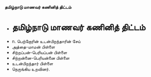 **தமிழ்நாடு மாணவர் கணினித் திட்டம்**
- # தமிழ்நாடு மாணவர் கணினித் திட்டம்
- n. பெற்றோரின் உடன்பிறந்தாரின் சேய்
- அத்தை-மாமன் பிள்ளை
- சிற்றப்பன்-பெரியப்பன் பிள்ளை
- சிற்றன்னை-பெரியன்னை பிள்ளை
- உடன்பிறந்தார் பிள்ளை
- நெருங்கிய உறவினர்.

